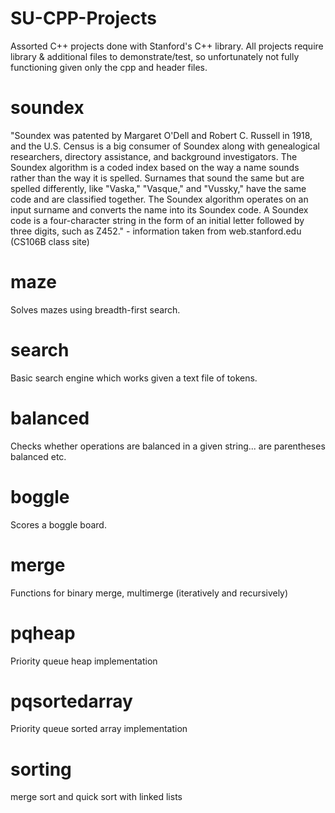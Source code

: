 # SU-CPP-Projects
Assorted C++ projects done with Stanford's C++ library. All projects require library & additional files to demonstrate/test, so unfortunately not fully functioning given only the cpp and header files. 

# soundex
"Soundex was patented by Margaret O'Dell and Robert C. Russell in 1918, and the U.S. Census is a big consumer of Soundex along with genealogical researchers, directory assistance, and background investigators. The Soundex algorithm is a coded index based on the way a name sounds rather than the way it is spelled. Surnames that sound the same but are spelled differently, like "Vaska," "Vasque," and "Vussky," have the same code and are classified together. The Soundex algorithm operates on an input surname and converts the name into its Soundex code. A Soundex code is a four-character string in the form of an initial letter followed by three digits, such as Z452." - information taken from web.stanford.edu (CS106B class site)

# maze
Solves mazes using breadth-first search. 

# search
Basic search engine which works given a text file of tokens. 

# balanced
Checks whether operations are balanced in a given string... are parentheses balanced etc. 

# boggle
Scores a boggle board.

# merge
Functions for binary merge, multimerge (iteratively and recursively)

# pqheap
Priority queue heap implementation

# pqsortedarray
Priority queue sorted array implementation

# sorting
merge sort and quick sort with linked lists





